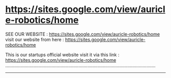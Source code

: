 # https://sites.google.com/view/auricle-robotics/home
SEE OUR WEBSITE : https://sites.google.com/view/auricle-robotics/home
visit our website from here : https://sites.google.com/view/auricle-robotics/home

This is our startups official website visit it via this link : https://sites.google.com/view/auricle-robotics/home
.....................................................................................................................
_____________________________________________________________________________________________________________________
